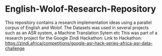 # English-Wolof-Research-Repository
This repository contains a research implementation ideas using a parallel corpus of English and Wolof. The Datasets was used in several projects such as an ASR system, a Machine Translation Sytem etc
This was part of a research project for the Google Zindi Hackathon: 
Link to Hackathon: https://zindi.africa/competitions/google-asr-hack-series-africa-asr-data-challenge

